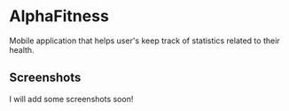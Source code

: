 # AlphaFitness

 Mobile application that helps user's keep track of statistics related to their health.

## Screenshots
 
 I will add some screenshots soon!